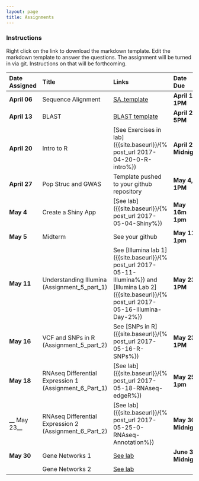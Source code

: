 ```yaml
---
layout: page
title: Assignments
---
```



### Instructions

Right click on the link to download the markdown template.  Edit the markdown template to answer the questions.  The assignment will be turned in via git.  Instructions on that will be forthcoming.

| Date Assigned | Title                                                  | Links                                                                                                                                                   | Date Due          |
|:--------------|:-------------------------------------------------------|:--------------------------------------------------------------------------------------------------------------------------------------------------------|:------------------|
| __April 06__  | Sequence Alignment                                     | [SA_template]({{site.baseurl}}/assignments/Assignment_1_SA_template.md)                                                                                 | __April 17, 1PM__ |
| __April 13__  | BLAST                                                  | [BLAST template]({{site.baseurl}}/assignments/Assignment_2_template.md)                                                                                 | __April 20, 5PM__  |
| __April 20__  | Intro to R                                             | [See Exercises in lab]({{site.baseurl}}/{% post_url 2017-04-20-0-R-intro%})                                                                             | __April 27, Midnight__   |
| __April 27__  | Pop Struc and GWAS                                     | Template pushed to your github repository                                                                                                               | __May 4, 1PM__ |
| __May 4__     | Create a Shiny App                                     | [See lab]({{site.baseurl}}/{% post_url 2017-05-04-Shiny%})                                                                                              | __May 16m 1pm__ |
| __May 5__     | Midterm                                                | See your github                                                                                                                                         | __May 11, 1pm__ |
| __May 11__    | Understanding Illumina (Assignment_5_part_1)           | See [Illumina lab 1]({{site.baseurl}}/{% post_url 2017-05-11-Illumina%}) and [Illumina Lab 2]({{site.baseurl}}/{% post_url 2017-05-16-Illumina-Day-2%}) | __May 23, 1PM__ |
| __May 16__    | VCF and SNPs in R (Assignment_5_part_2)                | See [SNPs in R]({{site.baseurl}}/{% post_url 2017-05-16-R-SNPs%})                                                                                       | __May 23, 1PM__ |
| __May 18__    | RNAseq Differential Expression 1 (Assignment_6_Part_1) | [See lab]({{site.baseurl}}/{% post_url 2017-05-18-RNAseq-edgeR%})                                                                                       | __May 25, 1pm__|
| __ May 23__   | RNAseq Differential Expression 2  (Assignment_6_Part_2)| [See lab]({{site.baseurl}}/{% post_url 2017-05-25-0-RNAseq-Annotation%})                                                                                  | __May 30, Midnight__ |
| __May 30__ | Gene Networks 1                                        | [See lab](Assignment_7_template.Rmd)                                                                                                          | __June 3, Midnight__ |
|               | Gene Networks 2                           | [See lab](Assignment_8_template.md)                                                                                                                |                   |

